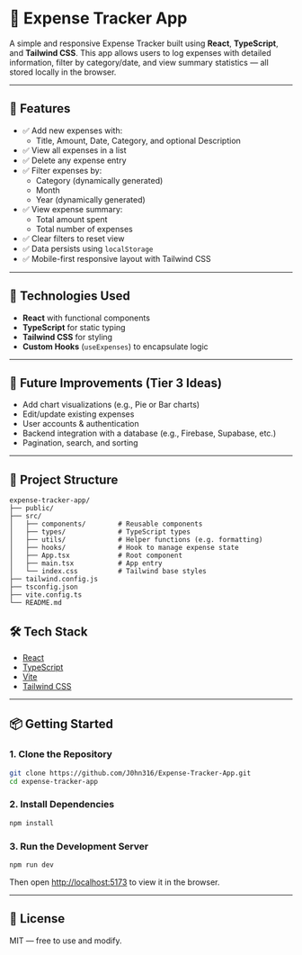 # 💸 Expense Tracker App

A simple and responsive Expense Tracker built using **React**, **TypeScript**, and **Tailwind CSS**. This app allows users to log expenses with detailed information, filter by category/date, and view summary statistics — all stored locally in the browser.

---

## 🚀 Features

- ✅ Add new expenses with:
  - Title, Amount, Date, Category, and optional Description
- ✅ View all expenses in a list
- ✅ Delete any expense entry
- ✅ Filter expenses by:
  - Category (dynamically generated)
  - Month
  - Year (dynamically generated)
- ✅ View expense summary:
  - Total amount spent
  - Total number of expenses
- ✅ Clear filters to reset view
- ✅ Data persists using `localStorage`
- ✅ Mobile-first responsive layout with Tailwind CSS

---

## 🧠 Technologies Used

- **React** with functional components
- **TypeScript** for static typing
- **Tailwind CSS** for styling
- **Custom Hooks** (`useExpenses`) to encapsulate logic

---

## 🧩 Future Improvements (Tier 3 Ideas)

- Add chart visualizations (e.g., Pie or Bar charts)
- Edit/update existing expenses
- User accounts & authentication
- Backend integration with a database (e.g., Firebase, Supabase, etc.)
- Pagination, search, and sorting

---

## 🧾 Project Structure

```
expense-tracker-app/
├── public/
├── src/
│   ├── components/        # Reusable components
│   ├── types/             # TypeScript types
│   ├── utils/             # Helper functions (e.g. formatting)
│   ├── hooks/             # Hook to manage expense state
│   ├── App.tsx            # Root component
│   ├── main.tsx           # App entry
│   └── index.css          # Tailwind base styles
├── tailwind.config.js
├── tsconfig.json
├── vite.config.ts
└── README.md
```

## 🛠 Tech Stack

- [React](https://reactjs.org/)
- [TypeScript](https://www.typescriptlang.org/)
- [Vite](https://vitejs.dev/)
- [Tailwind CSS](https://tailwindcss.com/)

---

## 📦 Getting Started

### 1. Clone the Repository

```bash
git clone https://github.com/J0hn316/Expense-Tracker-App.git
cd expense-tracker-app
```

### 2. Install Dependencies

```bash
npm install
```

### 3. Run the Development Server

```bash
npm run dev
```

Then open [http://localhost:5173](http://localhost:5173) to view it in the browser.

---

## 📄 License

MIT — free to use and modify.
